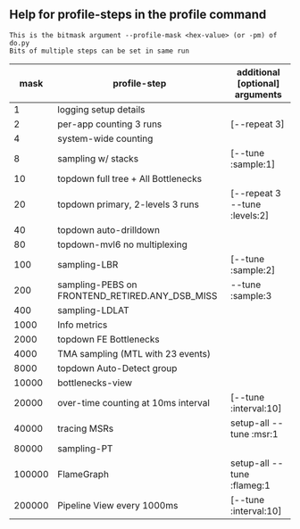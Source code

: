 ## Help for profile-steps in the profile command
	This is the bitmask argument --profile-mask <hex-value> (or -pm) of do.py
	Bits of multiple steps can be set in same run
	
   mask | profile-step                                       | additional [optional] arguments
------- | -------------------------------------------------- | -------------------------------
1 | logging setup details                              | 
2 | per-app counting 3 runs                            | [--repeat 3]
4 | system-wide counting                               | 
8 | sampling w/ stacks                                 | [--tune :sample:1]
10 | topdown full tree + All Bottlenecks                | 
20 | topdown primary, 2-levels 3 runs                   | [--repeat 3 --tune :levels:2]
40 | topdown auto-drilldown                             | 
80 | topdown-mvl6 no multiplexing                       | 
100 | sampling-LBR                                       | [--tune :sample:2]
200 | sampling-PEBS on FRONTEND_RETIRED.ANY_DSB_MISS     | --tune :sample:3
400 | sampling-LDLAT                                     | 
1000 | Info metrics                                       | 
2000 | topdown FE Bottlenecks                             | 
4000 | TMA sampling (MTL with 23 events)                  | 
8000 | topdown Auto-Detect group                          | 
10000 | bottlenecks-view                                   | 
20000 | over-time counting at 10ms interval                | [--tune :interval:10]
40000 | tracing MSRs                                       | setup-all --tune :msr:1
80000 | sampling-PT                                        | 
100000 | FlameGraph                                         | setup-all --tune :flameg:1
200000 | Pipeline View every 1000ms                         | [--tune :interval:10]

